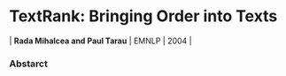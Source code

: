 # TextRank: Bringing Order into Texts

| **Rada Mihalcea and Paul Tarau** | EMNLP | 2004 |

### Abstarct
